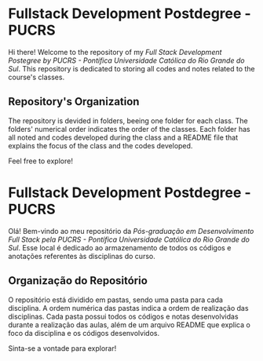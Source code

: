 # Fullstack Development Postdegree - PUCRS

Hi there! Welcome to the repository of my *Full Stack Development Postegree by PUCRS - Pontífica Universidade Católica do Rio Grande do Sul*. This repository is dedicated to storing all codes and notes related to the course's classes.

## Repository's Organization

The repository is devided in folders, beeing one folder for each class. The folders' numerical order indicates the order of the classes. Each folder has all noted and codes developed during the class and a README file that explains the focus of the class and the codes developed.

Feel free to explore!

#

# Fullstack Development Postdegree - PUCRS

Olá! Bem-vindo ao meu repositório da *Pós-graduação em Desenvolvimento Full Stack pela PUCRS - Pontífica Universidade Católica do Rio Grande do Sul*. Esse local é dedicado ao armazenamento de todos os códigos e anotações referentes às disciplinas do curso.

## Organização do Repositório

O repositório está dividido em pastas, sendo uma pasta para cada disciplina. A ordem numérica das pastas indica a ordem de realização das disciplinas. Cada pasta possui todos os códigos e notas desenvolvidas durante a realização das aulas, além de um arquivo README que explica o foco da disciplina e os códigos desenvolvidos.

Sinta-se a vontade para explorar!
